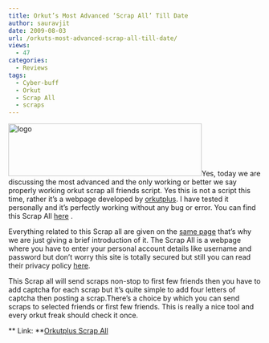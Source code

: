 ```yaml
---
title: Orkut’s Most Advanced ‘Scrap All’ Till Date
author: sauravjit
date: 2009-08-03
url: /orkuts-most-advanced-scrap-all-till-date/
views:
  - 47
categories:
  - Reviews
tags:
  - Cyber-buff
  - Orkut
  - Scrap All
  - scraps
---
```

<p style="text-align: left">
  <img class="size-full wp-image-367 alignleft" src="http://cdn.devilsworkshop.org/files/2009/08/logo.png" alt="logo" width="385" height="105" />Yes, today we are discussing the most advanced and the only working or better we say properly working orkut scrap all friends script. Yes this is not a script this time, rather it&#8217;s a webpage developed by <a href="http://www.orkutplus.net" onclick="_gaq.push(['_trackEvent', 'outbound-article', 'http://www.orkutplus.net', 'orkutplus']);" >orkutplus</a>. I have tested it personally and it&#8217;s perfectly working without any bug or error. You can find this Scrap All <a href="http://www.orkutplus.net/2009/07/scrap-all-friends-deluxe-v2-0-most-advanced-scrap-all-till-now.html" onclick="_gaq.push(['_trackEvent', 'outbound-article', 'http://www.orkutplus.net/2009/07/scrap-all-friends-deluxe-v2-0-most-advanced-scrap-all-till-now.html', 'here']);" >here</a> .
</p>

<p style="text-align: left">
  Everything related to this Scrap all are given on the <a href="http://www.orkutplus.net/2009/07/scrap-all-friends-deluxe-v2-0-most-advanced-scrap-all-till-now.html" onclick="_gaq.push(['_trackEvent', 'outbound-article', 'http://www.orkutplus.net/2009/07/scrap-all-friends-deluxe-v2-0-most-advanced-scrap-all-till-now.html', 'same page']);" >same page</a> that&#8217;s why we are just giving a brief introduction of it. The Scrap All is a webpage where you have to enter your personal account details like username and password but don&#8217;t worry this site is totally secured but still you can read their privacy policy <a href="http://www.orkutplus.net/privacy/scrap-all-friends" onclick="_gaq.push(['_trackEvent', 'outbound-article', 'http://www.orkutplus.net/privacy/scrap-all-friends', 'here']);" >here</a>.
</p>

This Scrap all will send scraps non-stop to first few friends then you have to add captcha for each scrap but it&#8217;s quite simple to add four letters of captcha then posting a scrap.There&#8217;s a choice by which you can send scraps to selected friends or first few friends. This is really a nice tool and every orkut freak should check it once.

** Link: **<a href="http://www.orkutplus.net/2009/07/scrap-all-friends-deluxe-v2-0-most-advanced-scrap-all-till-now.html" onclick="_gaq.push(['_trackEvent', 'outbound-article', 'http://www.orkutplus.net/2009/07/scrap-all-friends-deluxe-v2-0-most-advanced-scrap-all-till-now.html', 'Orkutplus Scrap All']);" >Orkutplus Scrap All</a>
